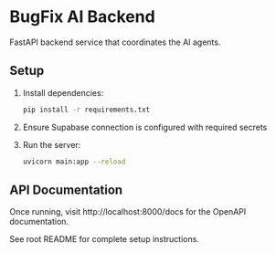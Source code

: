 
# BugFix AI Backend

FastAPI backend service that coordinates the AI agents.

## Setup

1. Install dependencies:
   ```bash
   pip install -r requirements.txt
   ```

2. Ensure Supabase connection is configured with required secrets

3. Run the server:
   ```bash
   uvicorn main:app --reload
   ```

## API Documentation

Once running, visit http://localhost:8000/docs for the OpenAPI documentation.

See root README for complete setup instructions.
